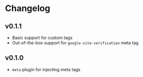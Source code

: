 # Changelog

## v0.1.1

- Basic support for custom tags
- Out-of-the-box support for `google-site-verification` meta tag

## v0.1.0

- `meta` plugin for injecting meta tags
